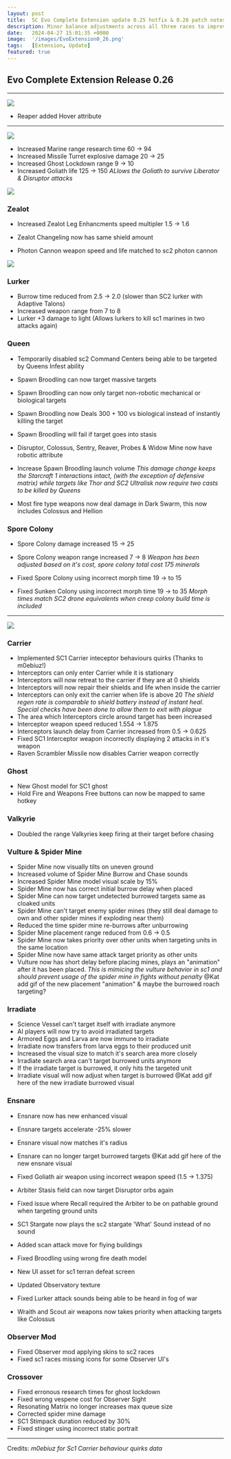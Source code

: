 ```yaml
---
layout: post
title:  SC Evo Complete Extension update 0.25 hotfix & 0.26 patch notes
description: Minor balance adjustments across all three races to improve their performance vs StarCraft 2 Races
date:   2024-04-27 15:01:35 +0000
image:  '/images/EvoExtension0_26.png'
tags:   [Extension, Update]
featured: true
---
```


## Evo Complete Extension Release 0.26


***

![]({{site.baseurl}}/images/Divider_Extension.png)

* Reaper added Hover attribute

***

![]({{site.baseurl}}/images/Divider_Terran.png)

* Increased Marine range research time 60 -> 94
* Increased Missile Turret explosive damage 20 -> 25
* Increased Ghost Lockdown range 9 -> 10
* Increased Goliath life 125 -> 150
_ALlows the Goliath to survive Liberator & Disruptor attacks_


![]({{site.baseurl}}/images/Divider_Protoss.png)

### Zealot
* Increased Zealot Leg Enhancments speed multipler 1.5 -> 1.6
* Zealot Changeling now has same shield amount

* Photon Cannon weapon speed and life matched to sc2 photon cannon


![]({{site.baseurl}}/images/Divider_Zerg.png)

### Lurker
* Burrow time reduced from 2.5 -> 2.0 (slower than SC2 lurker with Adaptive Talons)
* Increased weapon range from 7 to 8
* Lurker +3 damage to light (Allows lurkers to kill sc1 marines in two attacks again)

### Queen
* Temporarily disabled sc2 Command Centers being able to be targeted by Queens Infest ability
* Spawn Broodling can now target massive targets
* Spawn Broodling can now only target non-robotic mechanical or biological targets
* Spawn Broodling now Deals 300 + 100 vs biological instead of instantly killing the target
* Spawn Broodling will fail if target goes into stasis
* Disruptor, Colossus, Sentry, Reaver, Probes & Widow Mine now have robotic attribute
* Increase Spawn Broodling launch volume
_This damage change keeps the Starcraft 1 interactions intact, (with the exception of defensive matrix) while targets like Thor and SC2 Ultralisk now require two casts to be killed by Queens_

* Most fire type weapons now deal damage in Dark Swarm, this now includes Colossus and Hellion

### Spore Colony
* Spore Colony damage increased 15 -> 25
* Spore Colony weapon range increased 7 -> 8
_Weapon has been adjusted based on it's cost, spore colony total cost 175 minerals_

* Fixed Spore Colony using incorrect morph time 19 -> to 15
* Fixed Sunken Colony using incorrect morph time 19 -> to 35
_Morph times match SC2 drone equivalents when creep colony build time is included_

***


![]({{site.baseurl}}/images/Divider_CoreMods.png)

### Carrier
* Implemented SC1 Carrier inteceptor behaviours quirks (Thanks to m0ebiuz!)
* Interceptors can only enter Carrier while it is stationary
* Interceptors will now retreat to the carrier if they are at 0 shields
* Interceptors will now repair their shields and life when inside the carrier
* Interceptors can only exit the carrier when life is above 20 
_The shield regen rate is comparable to shield battery instead of instant heal. Special checks have been done to allow them to exit with plague_
* The area which Interceptors circle around target has been increased
* Interceptor weapon speed reduced 1.554 -> 1.875 
* Interceptors launch delay from Carrier increased from 0.5 -> 0.625
* Fixed SC1 Interceptor weapon incorrectly displaying 2 attacks in it's weapon
* Raven Scrambler Missile now disables Carrier weapon correctly

### Ghost
* New Ghost model for SC1 ghost
* Hold Fire and Weapons Free buttons can now be mapped to same hotkey

### Valkyrie
* Doubled the range Valkyries keep firing at their target before chasing

### Vulture & Spider Mine
* Spider Mine now visually tilts on uneven ground
* Increased volume of Spider Mine Burrow and Chase sounds
* Increased Spider Mine model visual scale by 15%
* Spider Mine now has correct initial burrow delay when placed
* Spider Mine can now target undetected burrowed targets same as cloaked units
* Spider Mine can't target enemy spider mines (they still deal damage to own and other spider mines if exploding near them)
* Reduced the time spider mine re-burrows after unburrowing
* Spider Mine placement range reduced from 0.6 -> 0.5
* Spider Mine now takes priority over other units when targeting units in the same location
* Spider Mine now have same attack target priority as other units
* Vulture now has short delay before placing mines, plays an "animation" after it has been placed. 
_This is mimicing the vulture behavior in sc1 and should prevent usage of the spider mine in fights without penalty_
@Kat add gif of the new placement "animation" & maybe the burrowed roach targeting?

### Irradiate
* Science Vessel can't target itself with irradiate anymore
* AI players will now try to avoid irradiated targets
* Armored Eggs and Larva are now immune to irradiate
* Irradiate now transfers from larva eggs to their produced unit
* Increased the visual size to match it's search area more closely
* Irradiate search area can't target burrowed units anymore
* If the irradiate target is burrowed, it only hits the targeted unit
* Irradiate visual will now adjust when target is burrowed
@Kat add gif here of the new irradiate burrowed visual

### Ensnare
* Ensnare now has new enhanced visual
* Ensnare targets accelerate -25% slower
* Ensnare visual now matches it's radius
* Ensnare can no longer target burrowed targets
@Kat add gif here of the new ensnare visual

* Fixed Goliath air weapon using incorrect weapon speed (1.5 -> 1.375)
* Arbiter Stasis field can now target Disruptor orbs again
* Fixed issue where Recall required the Arbiter to be on pathable ground when targeting ground units
* SC1 Stargate now plays the sc2 stargate 'What' Sound instead of no sound
* Added scan attack move for flying buildings
* Fixed Broodling using wrong fire death model
* New UI asset for sc1 terran defeat screen
* Updated Observatory texture
* Fixed Lurker attack sounds being able to be heard in fog of war
* Wraith and Scout air weapons now takes priority when attacking targets like Colossus


### Observer Mod
* Fixed Observer mod applying skins to sc2 races
* Fixed sc1 races missing icons for some Observer UI's 

### Crossover
* Fixed erronous research times for ghost lockdown
* Fixed wrong vespene cost for Observer Sight
* Resonating Matrix no longer increases max queue size
* Corrected spider mine damage
* SC1 Stimpack duration reduced by 30%
* Fixed stinger using incorrect static portrait



***
Credits: _m0ebiuz for Sc1 Carrier behaviour quirks data_

<!-- _Featured Image credit by: TOP_ -->